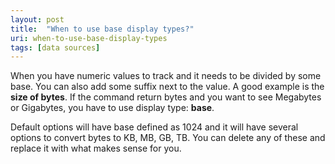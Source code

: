 ```yaml
---
layout: post
title:  "When to use base display types?"
uri: when-to-use-base-display-types
tags: [data sources]
---
```


<p>
    When you have numeric values to track and it needs to be divided by some base. You can also add some suffix next to
    the value. A good example is the <strong>size of bytes</strong>. If the command return bytes and you want to see
    Megabytes or Gigabytes, you have to use display type: <strong>base</strong>.
</p>

<!--more-->

<p>
    Default options will have base defined as 1024 and it will have several options to convert bytes to <span
        class="t-code">KB</span>, <span class="t-code">MB</span>, <span class="t-code">GB</span>, <span class="t-code">TB</span>.
    You can delete any of these and replace it with what makes sense for you.
</p>

<!-- todo [img] [link to How display types string, number, by base and percent are different?] -->
